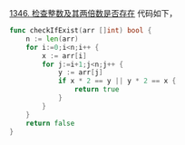 [1346. 检查整数及其两倍数是否存在](https://leetcode.cn/problems/check-if-n-and-its-double-exist/description/)
代码如下，
```go
func checkIfExist(arr []int) bool {
    n := len(arr)
    for i:=0;i<n;i++ {
        x := arr[i]
        for j:=i+1;j<n;j++ {
            y := arr[j]
            if x * 2 == y || y * 2 == x {
                return true 
            }
        }
    }
    return false 
}
```
